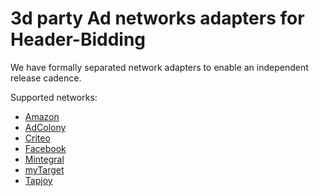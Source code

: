 #  3d party Ad networks adapters for Header-Bidding

We have formally separated network adapters to enable an independent release cadence.

Supported networks:
* [Amazon](amazon)
* [AdColony](adcolony)
* [Criteo](criteo)
* [Facebook](facebook)
* [Mintegral](mintegral)
* [myTarget](my_target)
* [Tapjoy](tapjoy)

